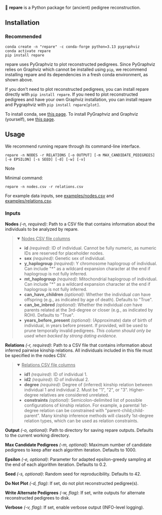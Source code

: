 :evergreen_tree: **repare** is a Python package for (ancient) pedigree reconstruction.

## Installation

### Recommended
```
conda create -n "repare" -c conda-forge python=3.13 pygraphviz
conda activate repare
pip install repare
```
repare uses PyGraphviz to plot reconstructed pedigrees. Since PyGraphviz relies on Graphviz which cannot be installed using `pip`, we recommend installing repare and its dependencies in a fresh conda environment, as shown above.

If you don't need to plot reconstructed pedigrees, you can install repare directly with `pip install repare`. If you need to plot reconstructed pedigrees and have your own Graphviz installation, you can install repare and Pygraphviz with `pip install repare[plot]`.

To install conda, see [this page](https://www.anaconda.com/docs/getting-started/miniconda/install). To install PyGraphviz and Graphviz (yourself), see [this page](https://pygraphviz.github.io/documentation/stable/install.html).


## Usage

We recommend running repare through its command-line interface.
```
repare -n NODES -r RELATIONS [-o OUTPUT] [-m MAX_CANDIDATE_PEDIGREES] [-e EPSILON] [-s SEED] [-d] [-w] [-v]
```

> [!NOTE]
> Minimal command:
> ```
> repare -n nodes.csv -r relations.csv
> ```
> For example data inputs, see [examples/nodes.csv](examples/nodes.csv) and [examples/relations.csv](examples/relations.csv).

### Inputs
**Nodes** *(-n, required)*: Path to a CSV file that contains information about the individuals to be analyzed by repare. 

<blockquote><details open>
  <summary><ins>Nodes CSV file columns</ins></summary>

  - **id** *(required)*: ID of individual. Cannot be fully numeric, as numeric IDs are reserved for placeholder nodes.
  - **sex** *(required)*: Genetic sex of individual.
  - **y_haplogroup** *(required)*: Y chromosome haplogroup of individual. Can include "*" as a wildcard expansion character at the end if haplogroup is not fully inferred.
  - **mt_haplogroup** *(required)*: Mitochondrial haplogroup of individual. Can include "*" as a wildcard expansion character at the end if haplogroup is not fully inferred.
  - **can_have_children** *(optional)*: Whether the individual *can* have offspring (e.g., as indicated by age of death). Defaults to "True".
  - **can_be_inbred** *(optional)*: Whether the individual *can* have parents related at the 3rd-degree or closer (e.g., as indicated by ROH). Defaults to "True".
  - **years_before_present** *(optional)*: (Approximate) date of birth of individual, in years before present. If provided, will be used to prune temporally invalid pedigrees. *This column should only be used when backed by strong dating evidence.*
</details></blockquote>

**Relations** *(-r, required)*: Path to a CSV file that contains information about inferred pairwise kinship relations. All individuals included in this file must be specified in the nodes CSV.

<blockquote><details open>
  <summary><ins>Relations CSV file columns</ins></summary>

  - **id1** *(required)*: ID of individual 1.
  - **id2** *(required)*: ID of individual 2.
  - **degree** *(required)*: Degree of (inferred) kinship relation between individual 1 and individual 2. Must be "1", "2", or "3". Higher-degree relatives are considered unrelated.
  - **constraints** *(optional)*: Semicolon-delimited list of possible configurations of kinship relation. For example, a parental 1st-degree relation can be constrained with "parent-child;child-parent". Many kinship inference methods will classify 1st-degree relation types, which can be used as relation constraints.
</details></blockquote>

**Output** *(-o, optional)*: Path to directory for saving repare outputs. Defaults to the current working directory.

**Max Candidate Pedigrees** *(-m, optional)*: Maximum number of candidate pedigrees to keep after each algorithm iteration. Defaults to 1000.

**Epsilon** *(-e, optional)*: Parameter for adapted epsilon-greedy sampling at the end of each algorithm iteration. Defaults to 0.2.

**Seed** *(-s, optional)*: Random seed for reproducibility. Defaults to 42.

**Do Not Plot** *(-d, flag)*: If set, do not plot reconstructed pedigree(s).

**Write Alternate Pedigrees** *(-w, flag)*: If set, write outputs for alternate reconstructed pedigrees to disk.

**Verbose** *(-v, flag)*: If set, enable verbose output (INFO-level logging).
